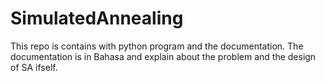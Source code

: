 # SimulatedAnnealing



This repo is contains with python program and the documentation. The documentation is in Bahasa and explain about the problem and the design of SA ifself.
